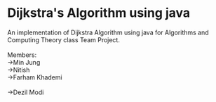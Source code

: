# Dijkstra's Algorithm using java
An implementation of Dijkstra Algorithm using java for Algorithms and Computing Theory class Team Project.
<br>
<br>
Members:
<br>
->Min Jung
<br>
->Nitish 
<br>
->Farham Khademi
<br>
<br>
->Dezil Modi
<br>
